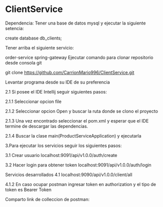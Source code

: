 # ClientService
Dependencia: Tener una base de datos mysql y ejecutar la siguiente setencia:

create database db_clients;

Tener arriba el siguiente servicio:

order-service
spring-gateway
Ejecutar comando para clonar repositorio desde consola git

git clone https://github.com/CarrionMario996/ClientService.git

Levantar programa desde su IDE de su preferencia

2.1 Si posee el IDE Intellij seguir siguientes pasos:

2.1.1 Seleccionar opcion file

2.1.2 Seleccionar opcion Open y buscar la ruta donde se clono el proyecto

2.1.3 Una vez encontrado seleccionar el pom.xml y esperar que el IDE termine de descargar las dependencias.

2.1.4 Buscar la clase main(ProductServiceApplication) y ejecutarla

3.Para ejecutar los servicios seguir los siguientes pasos:

3.1 Crear usuario localhost:9091/api/v1.0.0/auth/create

3.2 Hacer login para obtener token localhost:9091/api/v1.0.0/auth/login

Servicios desarrollados 4.1 localhost:9090/api/v1.0.0/client/all

4.1.2 En caso ocupar postman ingresar token en authorization y el tipo de token es Bearer Token

Comparto link de colleccion de postman:
